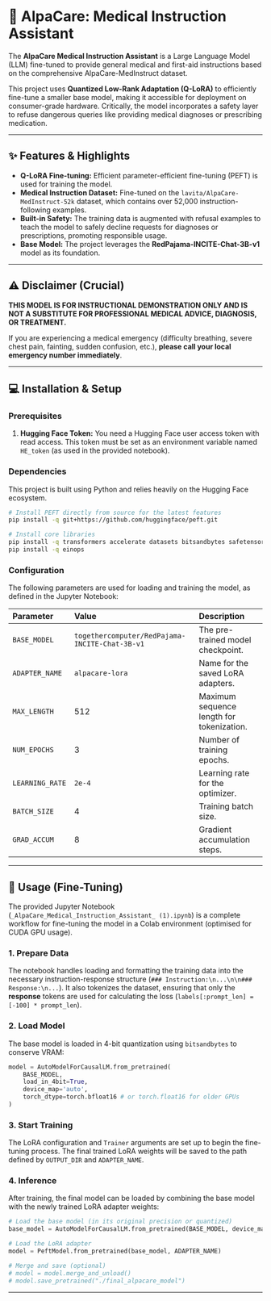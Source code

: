 # 🏥 AlpaCare: Medical Instruction Assistant

The **AlpaCare Medical Instruction Assistant** is a Large Language Model (LLM) fine-tuned to provide general medical and first-aid instructions based on the comprehensive AlpaCare-MedInstruct dataset.

This project uses **Quantized Low-Rank Adaptation (Q-LoRA)** to efficiently fine-tune a smaller base model, making it accessible for deployment on consumer-grade hardware. Critically, the model incorporates a safety layer to refuse dangerous queries like providing medical diagnoses or prescribing medication.

-----

## ✨ Features & Highlights

  * **Q-LoRA Fine-tuning:** Efficient parameter-efficient fine-tuning (PEFT) is used for training the model.
  * **Medical Instruction Dataset:** Fine-tuned on the `lavita/AlpaCare-MedInstruct-52k` dataset, which contains over 52,000 instruction-following examples.
  * **Built-in Safety:** The training data is augmented with refusal examples to teach the model to safely decline requests for diagnoses or prescriptions, promoting responsible usage.
  * **Base Model:** The project leverages the **RedPajama-INCITE-Chat-3B-v1** model as its foundation.

-----

## ⚠️ Disclaimer (Crucial)

**THIS MODEL IS FOR INSTRUCTIONAL DEMONSTRATION ONLY AND IS NOT A SUBSTITUTE FOR PROFESSIONAL MEDICAL ADVICE, DIAGNOSIS, OR TREATMENT.**

If you are experiencing a medical emergency (difficulty breathing, severe chest pain, fainting, sudden confusion, etc.), **please call your local emergency number immediately**.

-----

## 💻 Installation & Setup

### Prerequisites

1.  **Hugging Face Token:** You need a Hugging Face user access token with read access. This token must be set as an environment variable named `HE_token` (as used in the provided notebook).

### Dependencies

This project is built using Python and relies heavily on the Hugging Face ecosystem.

```bash
# Install PEFT directly from source for the latest features
pip install -q git+https://github.com/huggingface/peft.git

# Install core libraries
pip install -q transformers accelerate datasets bitsandbytes safetensors evaluate
pip install -q einops
```

### Configuration

The following parameters are used for loading and training the model, as defined in the Jupyter Notebook:

| Parameter | Value | Description |
| :--- | :--- | :--- |
| `BASE_MODEL` | `togethercomputer/RedPajama-INCITE-Chat-3B-v1` | The pre-trained model checkpoint. |
| `ADAPTER_NAME` | `alpacare-lora` | Name for the saved LoRA adapters. |
| `MAX_LENGTH` | 512 | Maximum sequence length for tokenization. |
| `NUM_EPOCHS` | 3 | Number of training epochs. |
| `LEARNING_RATE` | `2e-4` | Learning rate for the optimizer. |
| `BATCH_SIZE` | 4 | Training batch size. |
| `GRAD_ACCUM` | 8 | Gradient accumulation steps. |

-----

## 🚀 Usage (Fine-Tuning)

The provided Jupyter Notebook (`_AlpaCare_Medical_Instruction_Assistant_ (1).ipynb`) is a complete workflow for fine-tuning the model in a Colab environment (optimised for CUDA GPU usage).

### 1\. Prepare Data

The notebook handles loading and formatting the training data into the necessary instruction-response structure (`### Instruction:\n...\n\n### Response:\n...`). It also tokenizes the dataset, ensuring that only the **response** tokens are used for calculating the loss (`labels[:prompt_len] = [-100] * prompt_len`).

### 2\. Load Model

The base model is loaded in 4-bit quantization using `bitsandbytes` to conserve VRAM:

```python
model = AutoModelForCausalLM.from_pretrained(
    BASE_MODEL,
    load_in_4bit=True,
    device_map='auto',
    torch_dtype=torch.bfloat16 # or torch.float16 for older GPUs
)
```

### 3\. Start Training

The LoRA configuration and `Trainer` arguments are set up to begin the fine-tuning process. The final trained LoRA weights will be saved to the path defined by `OUTPUT_DIR` and `ADAPTER_NAME`.

### 4\. Inference

After training, the final model can be loaded by combining the base model with the newly trained LoRA adapter weights:

```python
# Load the base model (in its original precision or quantized)
base_model = AutoModelForCausalLM.from_pretrained(BASE_MODEL, device_map='auto')

# Load the LoRA adapter
model = PeftModel.from_pretrained(base_model, ADAPTER_NAME) 

# Merge and save (optional)
# model = model.merge_and_unload()
# model.save_pretrained("./final_alpacare_model")
```

-----

